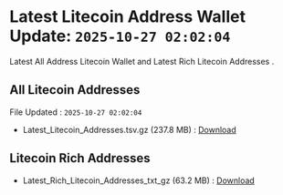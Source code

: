 # Latest Litecoin Address Wallet Update: `2025-10-27 02:02:04`

Latest All Address Litecoin Wallet and Latest Rich Litecoin Addresses .

## All Litecoin Addresses

File Updated : `2025-10-27 02:02:04`

- Latest_Litecoin_Addresses.tsv.gz (237.8 MB) : [Download](https://github.com/Pymmdrza/Rich-Address-Wallet/releases/tag/Litecoin)

## Litecoin Rich Addresses

- Latest_Rich_Litecoin_Addresses_txt_gz (63.2 MB) : [Download](https://github.com/Pymmdrza/Rich-Address-Wallet/releases/tag/Litecoin)
